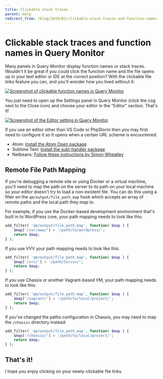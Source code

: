```yaml
---
title: Clickable stack traces
parent: Help
redirect_from: /blog/2019/02/clickable-stack-traces-and-function-names-in-query-monitor/
---
```


# Clickable stack traces and function names in Query Monitor

Many panels in Query Monitor display function names or stack traces. Wouldn't it be great if you could click the function name and the file opens up in your text editor or IDE at the correct position? With the clickable file links feature you can, and you'll wonder how you lived without it:

[![Screenshot of clickable function names in Query Monitor](../../assets/clickable.png)](../../assets/clickable.png)

You just need to open up the Settings panel in Query Monitor (click the cog next to the Close icon) and choose your editor in the "Editor" section. That's it!

[![Screenshot of the Editor setting in Query Monitor](../../assets/editor-setting.png)](../../assets/editor-setting.png)

If you use an editor other than VS Code or PhpStorm then you may first need to configure it so it opens when a certain URL scheme is encountered:

* Atom: [Install the Atom Open package](https://atom.io/packages/open)
* Sublime Text: [Install the subl-handler package](https://github.com/corysimmons/subl-handler)
* Netbeans: [Follow these instructions by Simon Wheatley](https://simonwheatley.co.uk/2012/08/clickable-stack-traces-with-netbeans/)

## Remote File Path Mapping

If you're debugging a remote site or using Docker or a virtual machine, you'll need to map the path on the server to its path on your local machine so your editor doesn't try to load a non-existent file. You can do this using a filter on the `qm/output/file_path_map` hook which accepts an array of remote paths and the local path they map to.

For example, if you use the Docker-based development environment that's built in to WordPress core, your path mapping needs to look like this:

```php
add_filter( 'qm/output/file_path_map', function( $map ) {
	$map['/var/www/'] = '/path/to/wordpress/';
	return $map;
} );
```

If you use VVV your path mapping needs to look like this:

```php
add_filter( 'qm/output/file_path_map', function( $map ) {
	$map['/srv/'] = '/path/to/vvv/';
	return $map;
} );
```

If you use Chassis or another Vagrant-based VM, your path mapping needs to look like this:

```php
add_filter( 'qm/output/file_path_map', function( $map ) {
	$map['/vagrant/'] = '/path/to/local/project/';
	return $map;
} );
```

If you've changed the paths configuration in Chassis, you may need to map the `/chassis` directory instead:

```php
add_filter( 'qm/output/file_path_map', function( $map ) {
	$map['/chassis/'] = '/path/to/local/project/';
	return $map;
} );
```

## That's it!

I hope you enjoy clicking on your newly-clickable file links.
